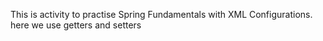 This is activity to practise Spring Fundamentals with XML Configurations. here we use getters and setters